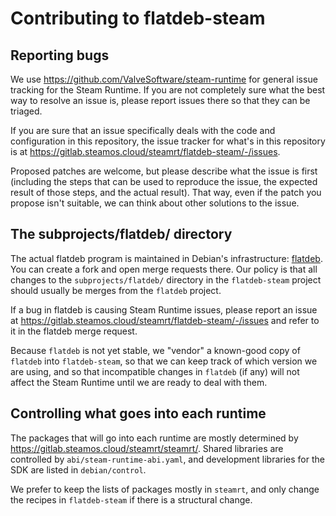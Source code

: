 Contributing to flatdeb-steam
=============================

<!-- This document:
Copyright 2020 Collabora Ltd.
SPDX-License-Identifier: MIT
-->

Reporting bugs
--------------

We use <https://github.com/ValveSoftware/steam-runtime> for general
issue tracking for the Steam Runtime. If you are not completely sure
what the best way to resolve an issue is, please report issues there
so that they can be triaged.

If you are sure that an issue specifically deals with the code and
configuration in this repository, the issue tracker for what's in
this repository is at
<https://gitlab.steamos.cloud/steamrt/flatdeb-steam/-/issues>.

Proposed patches are welcome, but please describe what the issue is first
(including the steps that can be used to reproduce the issue, the expected
result of those steps, and the actual result). That way, even if the
patch you propose isn't suitable, we can think about other solutions to
the issue.

The subprojects/flatdeb/ directory
----------------------------------

The actual flatdeb program is maintained in Debian's infrastructure:
[flatdeb](https://salsa.debian.org/smcv/flatdeb). You can create a fork
and open merge requests there. Our policy is that all changes to the
`subprojects/flatdeb/` directory in the `flatdeb-steam` project should
usually be merges from the `flatdeb` project.

If a bug in flatdeb is causing Steam Runtime issues, please report an
issue at <https://gitlab.steamos.cloud/steamrt/flatdeb-steam/-/issues>
and refer to it in the flatdeb merge request.

Because `flatdeb` is not yet stable, we "vendor" a known-good copy of
`flatdeb` into `flatdeb-steam`, so that we can keep track of which version
we are using, and so that incompatible changes in `flatdeb` (if any)
will not affect the Steam Runtime until we are ready to deal with them.

Controlling what goes into each runtime
---------------------------------------

The packages that will go into each runtime are mostly determined by
<https://gitlab.steamos.cloud/steamrt/steamrt/>. Shared libraries are
controlled by `abi/steam-runtime-abi.yaml`, and development libraries
for the SDK are listed in `debian/control`.

We prefer to keep the lists of packages mostly in `steamrt`, and only
change the recipes in `flatdeb-steam` if there is a structural change.
